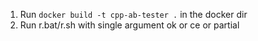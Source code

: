 1. Run `docker build -t cpp-ab-tester .` in the docker dir
1. Run r.bat/r.sh with single argument ok or ce or partial
